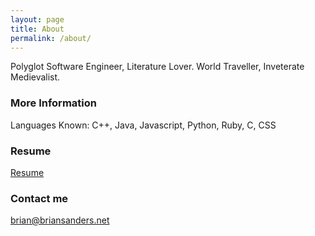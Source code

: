 ```yaml
---
layout: page
title: About
permalink: /about/
---
```


Polyglot Software Engineer, Literature Lover. World Traveller, Inveterate Medievalist.

### More Information

Languages Known: C++, Java, Javascript, Python, Ruby, C, CSS

### Resume

[Resume]("https://daredream.github.io/resume.html")

### Contact me

[brian@briansanders.net](mailto:brian@briansanders.net)
